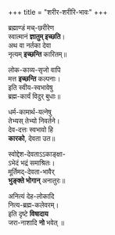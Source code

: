 +++
title = "शरीर-शरीरि-भावः"
+++

ब्रह्माण्डं मच्-छरीरेण  
स्वात्मानं **ज्ञातुम् इच्छति**।  
अथ वा नर्तका देवा  
नृत्यम् **इच्छन्ति** कारितम्॥  

लोक-काव्य-सृजो वापि  
मत्त **इच्छन्ति** कल्पनाः।  
इति स्वीय-स्वभावेषु  
ब्रह्म-कार्यं विदुर् बुधाः॥

धर्म-कामार्थ-यत्नेषु  
तेभ्यस् तेभ्यो निवर्तने।  
देव-दत्तः स्वभावो हि  
**कारको**, देवता उत॥   

स्वोद्देश-देवताऽऽकाङ्क्षा-  
ऽभेदं भद्रं समाश्रितः।  
मूर्तिमद्-देवता-भावैर्  
**भुङ्क्ते भोगान्** अनातुरः॥

अनित्यं देह-लोकादि  
नित्य-ब्रह्म-कलेवरम्।  
इति दृष्टे **विषादाय**  
जरा-नाशादि **नो** भवेत् ॥

